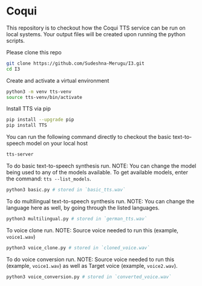 # Coqui

This repository is to checkout how the Coqui TTS service can be run on local systems. Your output files will be created upon running the python scripts. 

Please clone this repo
```bash
git clone https://github.com/Sudeshna-Merugu/I3.git
cd I3
```

Create and activate a virtual environment
```bash
python3 -m venv tts-venv
source tts-venv/bin/activate
```

Install TTS via pip
```bash
pip install --upgrade pip
pip install TTS
```

You can run the following command directly to checkout the basic text-to-speech model on your local host
```bash
tts-server
```


To do basic text-to-speech synthesis run. NOTE: You can change the model being used to any of the models available. To get available models, enter the command: `tts --list_models`.
```bash
python3 basic.py # stored in `basic_tts.wav`
```

To do multilingual text-to-speech synthesis run. NOTE: You can change the language here as well, by going through the listed languages.
```bash
python3 multilingual.py # stored in `german_tts.wav`
```

To voice clone run. NOTE: Source voice needed to run this (example, `voice1.wav`)
```bash
python3 voice_clone.py # stored in `cloned_voice.wav`
```

To do voice conversion run. NOTE: Source voice needed to run this (example, `voice1.wav`) as well as Target voice (example, `voice2.wav`).
```bash
python3 voice_conversion.py # stored in `converted_voice.wav`
```
